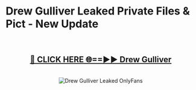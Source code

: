 # Drew Gulliver Leaked Private Files & Pict - New Update
<br>
<div align="center">
<h2><a href="https://mediafilles.blogspot.com/?title=Drew_Gulliver" rel="nofollow">🔴 CLICK HERE 🌐==►► Drew Gulliver</a></h2>
<br>
<a href="https://mediafilles.blogspot.com/?title=Drew_Gulliver" rel="nofollow" data-target="animated-image.originalLink"><img src="https://i.ibb.co.com/WyWwxjT/player-gif2.gif" alt="Drew Gulliver Leaked OnlyFans" style="max-width: 100%; display: inline-block;" data-target="animated-image.originalImage"></a>
</div>
<br>